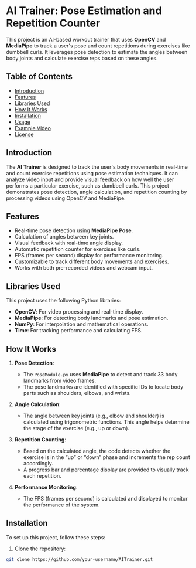 # AI Trainer: Pose Estimation and Repetition Counter

This project is an AI-based workout trainer that uses **OpenCV** and **MediaPipe** to track a user's pose and count repetitions during exercises like dumbbell curls. It leverages pose detection to estimate the angles between body joints and calculate exercise reps based on these angles.

## Table of Contents

- [Introduction](#introduction)
- [Features](#features)
- [Libraries Used](#libraries-used)
- [How It Works](#how-it-works)
- [Installation](#installation)
- [Usage](#usage)
- [Example Video](#example-video)
- [License](#license)

## Introduction

The **AI Trainer** is designed to track the user's body movements in real-time and count exercise repetitions using pose estimation techniques. It can analyze video input and provide visual feedback on how well the user performs a particular exercise, such as dumbbell curls. This project demonstrates pose detection, angle calculation, and repetition counting by processing videos using OpenCV and MediaPipe.

## Features

- Real-time pose detection using **MediaPipe Pose**.
- Calculation of angles between key joints.
- Visual feedback with real-time angle display.
- Automatic repetition counter for exercises like curls.
- FPS (frames per second) display for performance monitoring.
- Customizable to track different body movements and exercises.
- Works with both pre-recorded videos and webcam input.

## Libraries Used

This project uses the following Python libraries:

- **OpenCV**: For video processing and real-time display.
- **MediaPipe**: For detecting body landmarks and pose estimation.
- **NumPy**: For interpolation and mathematical operations.
- **Time**: For tracking performance and calculating FPS.

## How It Works

1. **Pose Detection**: 
   - The `PoseModule.py` uses **MediaPipe** to detect and track 33 body landmarks from video frames. 
   - The pose landmarks are identified with specific IDs to locate body parts such as shoulders, elbows, and wrists.

2. **Angle Calculation**: 
   - The angle between key joints (e.g., elbow and shoulder) is calculated using trigonometric functions. This angle helps determine the stage of the exercise (e.g., up or down).

3. **Repetition Counting**: 
   - Based on the calculated angle, the code detects whether the exercise is in the “up” or “down” phase and increments the rep count accordingly.
   - A progress bar and percentage display are provided to visually track each repetition.

4. **Performance Monitoring**: 
   - The FPS (frames per second) is calculated and displayed to monitor the performance of the system.

## Installation

To set up this project, follow these steps:

1. Clone the repository:

```bash
git clone https://github.com/your-username/AITrainer.git
